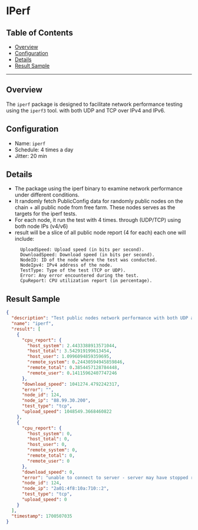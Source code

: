 <h1> IPerf </h1>

<h2>Table of Contents</h2>

- [Overview](#overview)
- [Configuration](#configuration)
- [Details](#details)
- [Result Sample](#result-sample)

***

## Overview

The `iperf` package is designed to facilitate network performance testing using the `iperf3` tool. with both UDP and TCP over IPv4 and IPv6.

## Configuration

- Name: `iperf`
- Schedule: 4 times a day
- Jitter: 20 min

## Details

- The package using the iperf binary to examine network performance under different conditions.
- It randomly fetch PublicConfig data for randomly public nodes on the chain + all public node from free farm. These nodes serves as the targets for the iperf tests.
- For each node, it run the test with 4 times. through (UDP/TCP) using both node IPs (v4/v6)
- result will be a slice of all public node report (4 for each) each one will include:
  ```
    UploadSpeed: Upload speed (in bits per second).
    DownloadSpeed: Download speed (in bits per second).
    NodeID: ID of the node where the test was conducted.
    NodeIpv4: IPv4 address of the node.
    TestType: Type of the test (TCP or UDP).
    Error: Any error encountered during the test.
    CpuReport: CPU utilization report (in percentage).
  ```

## Result Sample

```json
{
  "description": "Test public nodes network performance with both UDP and TCP over IPv4 and IPv6",
  "name": "iperf",
  "result": [
    {
      "cpu_report": {
        "host_system": 2.4433388913571044,
        "host_total": 3.542919199613454,
        "host_user": 1.0996094859359695,
        "remote_system": 0.24430594945859846,
        "remote_total": 0.3854457128784448,
        "remote_user": 0.14115962407747246
      },
      "download_speed": 1041274.4792242317,
      "error": "",
      "node_id": 124,
      "node_ip": "88.99.30.200",
      "test_type": "tcp",
      "upload_speed": 1048549.3668460822
    },
    {
      "cpu_report": {
        "host_system": 0,
        "host_total": 0,
        "host_user": 0,
        "remote_system": 0,
        "remote_total": 0,
        "remote_user": 0
      },
      "download_speed": 0,
      "error": "unable to connect to server - server may have stopped running or use a different port, firewall issue, etc.: Network unreachable",
      "node_id": 124,
      "node_ip": "2a01:4f8:10a:710::2",
      "test_type": "tcp",
      "upload_speed": 0
    }
  ],
  "timestamp": 1700507035
}
```